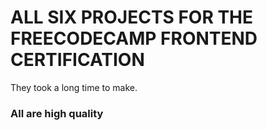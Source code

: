 # ALL SIX PROJECTS FOR THE FREECODECAMP FRONTEND CERTIFICATION
They took a long time to make.
### All are high quality
